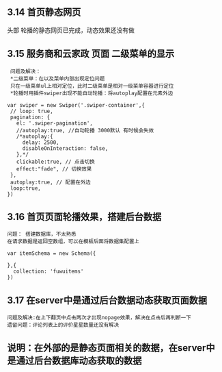 ## 3.14 首页静态网页
   头部
   轮播的静态网页已完成，动态效果还没有做
   
## 3.15 服务商和云家政 页面  二级菜单的显示
     问题及解决：
     *二级菜单：在以及菜单内部出现定位问题
     只在一级菜单ul上相对定位，此时二级菜单是相对一级菜单容器进行定位
     *轮播时用插件swiper出现不能自动轮播：将autoplay配置在元素外边
   ```
   var swiper = new Swiper('.swiper-container',{
    // loop: true,
    pagination: {
      el: '.swiper-pagination',
      //autoplay:true, //自动轮播 3000默认 有时候会失效
      /*autoplay:{
        delay: 2500,
        disableOnInteraction: false,
      },*/
      clickable:true, // 点击切换
      effect:"fade", // 切换效果
    },
    autoplay:true, // 配置在外边
    loop:true,
  })
  ```

## 3.16 首页页面轮播效果，搭建后台数据
    问题： 搭建数据库，不太熟悉
    在请求数据是返回空数组，可以在模板后面将数据集配置上

```
var itemSchema = new Schema({
 
},{
  collection: 'fuwuitems'
})
```

## 3.17 在server中是通过后台数据动态获取页面数据
    问题及解决:在上下翻页中点击两次才出现nopage效果，解决在点击后再判断一下
    遗留问题：评论列表上的评价星星数量还没有解决



## 说明：在外部的是静态页面相关的数据，在server中是通过后台数据库动态获取的数据